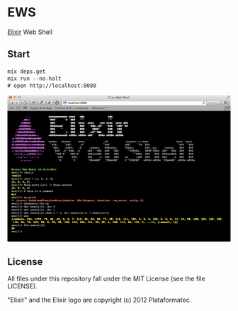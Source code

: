 # EWS

[Elixir](http://elixir-lang.org) Web Shell

## Start

    mix deps.get
    mix run --no-halt
    # open http://localhost:8080

![](priv/static/ews.png)

## License

All files under this repository fall under the MIT License (see the file LICENSE). 

"Elixir" and the Elixir logo are copyright (c) 2012 Plataformatec.
